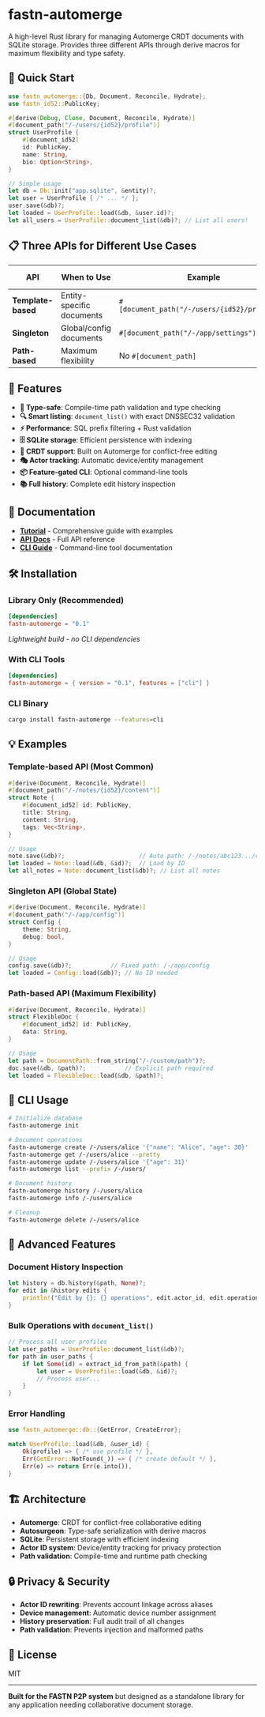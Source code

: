 # fastn-automerge

A high-level Rust library for managing Automerge CRDT documents with SQLite storage. 
Provides three different APIs through derive macros for maximum flexibility and type safety.

## 🚀 Quick Start

```rust
use fastn_automerge::{Db, Document, Reconcile, Hydrate};
use fastn_id52::PublicKey;

#[derive(Debug, Clone, Document, Reconcile, Hydrate)]
#[document_path("/-/users/{id52}/profile")]
struct UserProfile {
    #[document_id52]
    id: PublicKey,
    name: String,
    bio: Option<String>,
}

// Simple usage
let db = Db::init("app.sqlite", &entity)?;
let user = UserProfile { /* ... */ };
user.save(&db)?;
let loaded = UserProfile::load(&db, &user.id)?;
let all_users = UserProfile::document_list(&db)?; // List all users!
```

## 📋 Three APIs for Different Use Cases

| API | When to Use | Example | Generated Functions |
|-----|-------------|---------|-------------------|
| **Template-based** | Entity-specific documents | `#[document_path("/-/users/{id52}/profile")]` | `save(db)`, `load(db, &id)`, `document_list(db)` |
| **Singleton** | Global/config documents | `#[document_path("/-/app/settings")]` | `save(db)`, `load(db)` |
| **Path-based** | Maximum flexibility | No `#[document_path]` | `save(db, &path)`, `load(db, &path)` |

## 🎯 Features

- **🦀 Type-safe**: Compile-time path validation and type checking
- **🔍 Smart listing**: `document_list()` with exact DNSSEC32 validation  
- **⚡ Performance**: SQL prefix filtering + Rust validation
- **🗄️ SQLite storage**: Efficient persistence with indexing
- **🔄 CRDT support**: Built on Automerge for conflict-free editing
- **🎭 Actor tracking**: Automatic device/entity management
- **📦 Feature-gated CLI**: Optional command-line tools
- **📚 Full history**: Complete edit history inspection

## 📖 Documentation

- **[Tutorial](TUTORIAL.md)** - Comprehensive guide with examples
- **[API Docs](https://docs.rs/fastn-automerge)** - Full API reference  
- **[CLI Guide](#cli-usage)** - Command-line tool documentation

## 🛠️ Installation

### Library Only (Recommended)
```toml
[dependencies]
fastn-automerge = "0.1"
```
*Lightweight build - no CLI dependencies*

### With CLI Tools
```toml
[dependencies]
fastn-automerge = { version = "0.1", features = ["cli"] }
```

### CLI Binary
```bash
cargo install fastn-automerge --features=cli
```

## 💡 Examples

### Template-based API (Most Common)

```rust
#[derive(Document, Reconcile, Hydrate)]
#[document_path("/-/notes/{id52}/content")]
struct Note {
    #[document_id52] id: PublicKey,
    title: String,
    content: String,
    tags: Vec<String>,
}

// Usage
note.save(&db)?;                     // Auto path: /-/notes/abc123.../content
let loaded = Note::load(&db, &id)?;  // Load by ID
let all_notes = Note::document_list(&db)?; // List all notes
```

### Singleton API (Global State)

```rust  
#[derive(Document, Reconcile, Hydrate)]
#[document_path("/-/app/config")]
struct Config {
    theme: String,
    debug: bool,
}

// Usage
config.save(&db)?;           // Fixed path: /-/app/config
let loaded = Config::load(&db)?; // No ID needed
```

### Path-based API (Maximum Flexibility)

```rust
#[derive(Document, Reconcile, Hydrate)]
struct FlexibleDoc {
    #[document_id52] id: PublicKey,
    data: String,
}

// Usage  
let path = DocumentPath::from_string("/-/custom/path")?;
doc.save(&db, &path)?;           // Explicit path required
let loaded = FlexibleDoc::load(&db, &path)?;
```

## 🎯 CLI Usage

```bash
# Initialize database
fastn-automerge init

# Document operations
fastn-automerge create /-/users/alice '{"name": "Alice", "age": 30}'
fastn-automerge get /-/users/alice --pretty
fastn-automerge update /-/users/alice '{"age": 31}'
fastn-automerge list --prefix /-/users/

# Document history
fastn-automerge history /-/users/alice
fastn-automerge info /-/users/alice

# Cleanup
fastn-automerge delete /-/users/alice
```

## 🔧 Advanced Features

### Document History Inspection

```rust
let history = db.history(&path, None)?;
for edit in &history.edits {
    println!("Edit by {}: {} operations", edit.actor_id, edit.operations.len());
}
```

### Bulk Operations with `document_list()`

```rust
// Process all user profiles
let user_paths = UserProfile::document_list(&db)?;
for path in user_paths {
    if let Some(id) = extract_id_from_path(&path) {
        let user = UserProfile::load(&db, &id)?;
        // Process user...
    }
}
```

### Error Handling

```rust
use fastn_automerge::db::{GetError, CreateError};

match UserProfile::load(&db, &user_id) {
    Ok(profile) => { /* use profile */ },
    Err(GetError::NotFound(_)) => { /* create default */ },
    Err(e) => return Err(e.into()),
}
```

## 🏗️ Architecture

- **Automerge**: CRDT for conflict-free collaborative editing
- **Autosurgeon**: Type-safe serialization with derive macros  
- **SQLite**: Persistent storage with efficient indexing
- **Actor ID system**: Device/entity tracking for privacy protection
- **Path validation**: Compile-time and runtime path checking

## 🔒 Privacy & Security

- **Actor ID rewriting**: Prevents account linkage across aliases
- **Device management**: Automatic device number assignment
- **History preservation**: Full audit trail of all changes
- **Path validation**: Prevents injection and malformed paths

## 📄 License

MIT

---

**Built for the FASTN P2P system** but designed as a standalone library for any application needing collaborative document storage.